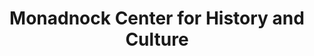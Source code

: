 ---
layout: repo
title: "Monadnock Center for History and Culture
"
id: 6001
permalink: repos/6001/
---